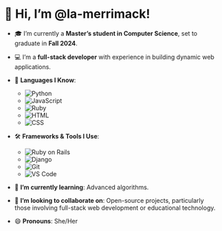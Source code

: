 # 👋 Hi, I’m @la-merrimack!
- 🎓 I’m currently a **Master’s student in Computer Science**, set to graduate in **Fall 2024**.
- 💻 I’m a **full-stack developer** with experience in building dynamic web applications.
- 🌟 **Languages I Know**:
  - ![Python](https://img.shields.io/badge/-Python-3776AB?logo=python&logoColor=white&style=flat) 
  - ![JavaScript](https://img.shields.io/badge/-JavaScript-F7DF1E?logo=javascript&logoColor=black&style=flat)
  - ![Ruby](https://img.shields.io/badge/-Ruby-CC342D?logo=ruby&logoColor=white&style=flat)
  - ![HTML](https://img.shields.io/badge/-HTML-E34F26?logo=html5&logoColor=white&style=flat)
  - ![CSS](https://img.shields.io/badge/-CSS-1572B6?logo=css3&logoColor=white&style=flat)

- 🛠️ **Frameworks & Tools I Use**:
  - ![Ruby on Rails](https://img.shields.io/badge/-Ruby%20on%20Rails-CC0000?logo=rubyonrails&logoColor=white&style=flat)
  - ![Django](https://img.shields.io/badge/-Django-092E20?logo=django&logoColor=white&style=flat)
  - ![Git](https://img.shields.io/badge/-Git-F05032?logo=git&logoColor=white&style=flat)
  - ![VS Code](https://img.shields.io/badge/-VS%20Code-007ACC?logo=visualstudiocode&logoColor=white&style=flat)

- 🌱 **I’m currently learning**: Advanced algorithms.
- 💞️ **I’m looking to collaborate on**: Open-source projects, particularly those involving full-stack web development or educational technology.
- 😄 **Pronouns**: She/Her

